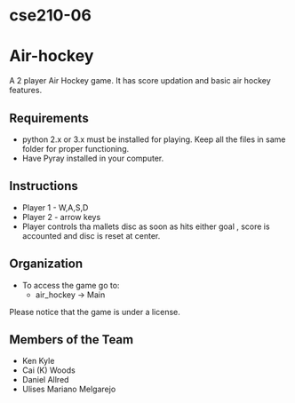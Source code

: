 # cse210-06
# Air-hockey

A 2 player Air Hockey game. It has score updation and basic air hockey features.

## Requirements

- python 2.x or 3.x must be installed for playing. Keep all the files in same folder for proper functioning.
- Have Pyray installed in your computer.

## Instructions 

- Player 1 - W,A,S,D
- Player 2 - arrow keys
- Player controls tha mallets disc as soon as hits either goal , score is accounted and disc is reset at center. 

## Organization
- To access the game go to:
   - air_hockey -> Main 

Please notice that the game is under a license.

## Members of the Team
- Ken Kyle
- Cai (K) Woods
- Daniel Allred
- Ulises Mariano Melgarejo
